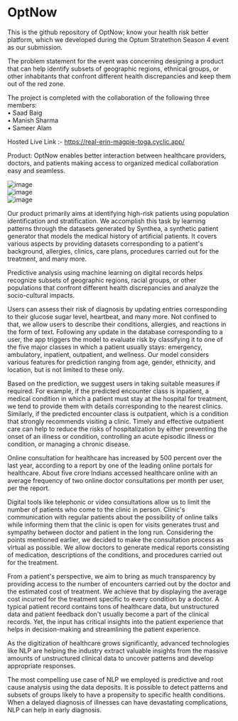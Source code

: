 # OptNow

This is the github repository of OptNow; know your health risk better platform, which we developed during the Optum Stratethon Season 4 event as our submission. 

The problem statement for the event was concerning designing a product that can help identify subsets of geographic regions, ethnical groups, or other inhabitants that confront different health discrepancies and keep them out of the red zone. 

The project is completed with the collaboration of the following three members: <br>
• Saad Baig <br>
• Manish Sharma <br>
• Sameer Alam <br>

Hosted Live Link :- https://real-erin-magpie-toga.cyclic.app/ <br>

Product:
OptNow enables better interaction between healthcare providers, doctors, and patients making access to organized medical collaboration easy and seamless.


![image](https://user-images.githubusercontent.com/56449000/208185728-38587655-049a-48ea-8965-4694dafad01a.png)
<br>
![image](https://user-images.githubusercontent.com/56449000/208186306-e3ace6f2-e122-407c-832a-e9a2cbb32d7c.png)
<br>
![image](https://user-images.githubusercontent.com/56449000/208187237-9b95d869-6fc8-41dc-9276-b1f99da79f34.png)


Our product primarily aims at identifying high-risk patients using population identification and stratification. We accomplish this task by learning patterns through the datasets generated by Synthea, a synthetic patient generator that models the medical history of artificial patients. It covers various aspects by providing datasets corresponding to a patient's background, allergies, clinics, care plans, procedures carried out for the treatment, and many more. 

Predictive analysis using machine learning on digital records helps recognize subsets of geographic regions, racial groups, or other populations that confront different health discrepancies and analyze the socio-cultural impacts.

Users can assess their risk of diagnosis by updating entries corresponding to their glucose sugar level, heartbeat, and many more. Not confined to that, we allow users to describe their conditions, allergies, and reactions in the form of text. Following any update in the database corresponding to a user, the app triggers the model to evaluate risk by classifying it to one of the five major classes in which a patient usually stays: emergency, ambulatory, inpatient, outpatient, and wellness. Our model considers various features for prediction ranging from age, gender, ethnicity, and location, but is not limited to these only.

Based on the prediction, we suggest users in taking suitable measures if required. For example, if the predicted encounter class is inpatient, a medical condition in which a patient must stay at the hospital for treatment, we tend to provide them with details corresponding to the nearest clinics. Similarly, if the predicted encounter class is outpatient, which is a condition that strongly recommends visiting a clinic. Timely and effective outpatient care can help to reduce the risks of hospitalization by either preventing the onset of an illness or condition, controlling an acute episodic illness or condition, or managing a chronic disease.

Online consultation for healthcare has increased by 500 percent over the last year, according to a report by one of the leading online portals for healthcare. About five crore Indians accessed healthcare online with an average frequency of two online doctor consultations per month per user, per the report. 

Digital tools like telephonic or video consultations allow us to limit the number of patients who come to the clinic in person. Clinic's communication with regular patients about the possibility of online talks while informing them that the clinic is open for visits generates trust and sympathy between doctor and patient in the long run. Considering the points mentioned earlier, we decided to make the consultation process as virtual as possible. We allow doctors to generate medical reports consisting of medication, descriptions of the conditions, and procedures carried out for the treatment. 

From a patient's perspective, we aim to bring as much transparency by providing access to the number of encounters carried out by the doctor and the estimated cost of treatment. We achieve that by displaying the average cost incurred for the treatment specific to every condition by a doctor. A typical patient record contains tons of healthcare data, but unstructured data and patient feedback don't usually become a part of the clinical records. Yet, the input has critical insights into the patient experience that helps in decision-making and streamlining the patient experience.

As the digitization of healthcare grows significantly, advanced technologies like NLP are helping the industry extract valuable insights from the massive amounts of unstructured clinical data to uncover patterns and develop appropriate responses. 

The most compelling use case of NLP we employed is predictive and root cause analysis using the data deposits. It is possible to detect patterns and subsets of groups likely to have a propensity to specific health conditions. When a delayed diagnosis of illnesses can have devastating complications, NLP can help in early diagnosis.
